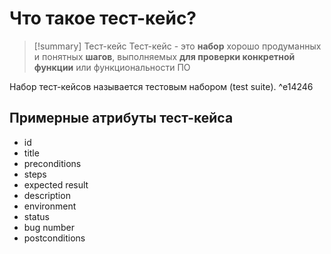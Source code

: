 # Что такое тест-кейс?
> [!summary] Тест-кейс
> Тест-кейс - это **набор** хорошо продуманных и понятных **шагов**, выполняемых **для проверки конкретной функции** или функциональности ПО

Набор тест-кейсов называется тестовым набором (test suite). ^e14246

## Примерные атрибуты тест-кейса
- id
- title
- preconditions
- steps
- expected result
- description
- environment
- status
- bug number
- postconditions

